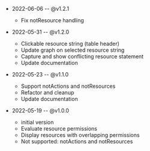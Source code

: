- 2022-06-06 -- @v1.2.1
    - Fix notResource handling

- 2022-05-31 -- @v1.2.0
    - Clickable resource string (table header)
    - Update graph on selected resource string
    - Capture and show conflicting resource statement
    - Update documentation 

- 2022-05-23 -- @v1.1.0
    - Support notActions and notResources
    - Refactor and cleanup
    - Update documentation 


- 2022-05-19 --  @v1.0.0
    - initial version
    - Evaluate resource permissions
    - Display resources with overlapping permissions
    - Not supported: notActions and notResources
